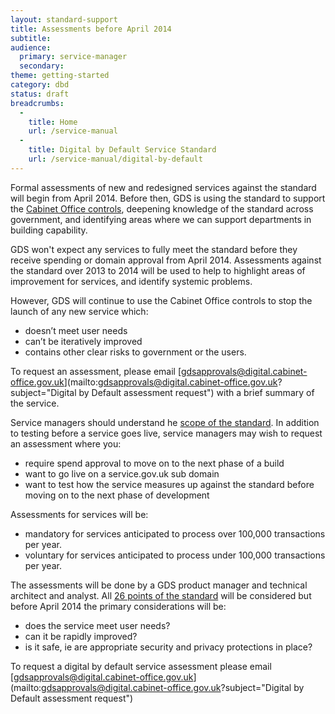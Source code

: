 ```yaml
---
layout: standard-support
title: Assessments before April 2014
subtitle:
audience:
  primary: service-manager
  secondary:
theme: getting-started
category: dbd
status: draft
breadcrumbs:
  -
    title: Home
    url: /service-manual
  -
    title: Digital by Default Service Standard
    url: /service-manual/digital-by-default
---
```


Formal assessments of new and redesigned services against the standard will begin from April 2014. Before then, GDS is using the standard to support the [Cabinet Office controls](https://www.gov.uk/government/publications/cabinet-office-controls-guidance-version-3-1), deepening knowledge of the standard across government, and identifying areas where we can support departments in building capability.

GDS won't expect any services to fully meet the standard before they receive spending or domain approval from April 2014. Assessments against the standard over 2013 to 2014 will be used to help to highlight areas of improvement for services, and identify systemic problems. 

However, GDS will continue to use the Cabinet Office controls to stop the launch of any new service which:

* doesn’t meet user needs
* can’t be iteratively improved
* contains other clear risks to government or the users.

To request an assessment, please email [gdsapprovals@digital.cabinet-office.gov.uk](mailto:gdsapprovals@digital.cabinet-office.gov.uk?subject="Digital by Default assessment request") with a brief summary of the service.

Service managers should understand he [scope of the standard](/service-manual/digital-by-default/scope-of-the-standard.html). In addition to testing before a service goes live, service managers may wish to request an assessment where you:

* require spend approval to move on to the next phase of a build
* want to go live on a service.gov.uk sub domain
* want to test how the service measures up against the standard before moving on to the next phase of development

Assessments for services will be:

* mandatory for services anticipated to process over 100,000 transactions per year.
* voluntary for services anticipated to process under 100,000 transactions per year.

The assessments will be done by a GDS product manager and technical architect and analyst. All [26 points of the standard](/service-manual/digital-by-default) will be considered but before April 2014 the primary considerations will be:

* does the service meet user needs?
* can it be rapidly improved?
* is it safe, ie are appropriate security and privacy protections in place?

To request a digital by default service assessment please email [gdsapprovals@digital.cabinet-office.gov.uk](mailto:gdsapprovals@digital.cabinet-office.gov.uk?subject="Digital by Default assessment request")
